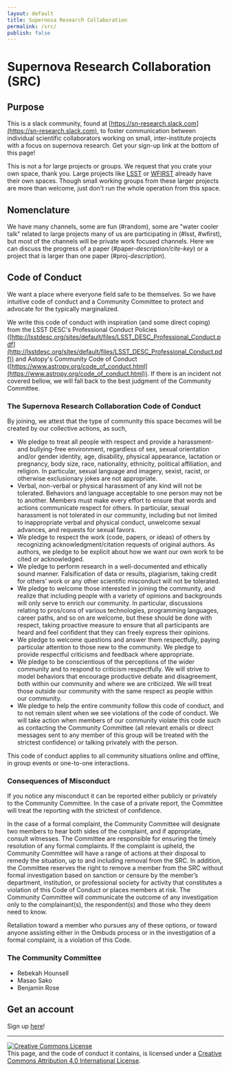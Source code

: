 ```yaml
---
layout: default
title: Supernova Research Collaboration
permalink: /src/
publish: false
---
```


# Supernova Research Collaboration (SRC)


## Purpose

This is a slack community, found at [https://sn-research.slack.com](https://sn-research.slack.com), to foster communication between individual scientific collaborators working on small, inter-institute projects with a focus on supernova research. Get your sign-up link at the bottom of this page!

This is not a for large projects or groups. We request that you crate your own space, thank you. Large projects like [LSST](https://confluence.slac.stanford.edu/display/LSSTDESC/) or [WFIRST](https://outerspace.stsci.edu/site/wfirst) already have their own spaces. Though small working groups from these larger projects are more than welcome, just don't run the whole operation from this space.


## Nomenclature

We have many channels, some are fun (#random), some are "water cooler talk" related to large projects many of us are participating in (#lsst, #wfirst), but most of the channels will be private work focused channels. Here we can discuss the progress of a paper (#paper-*description/cite-key*) or a project that is larger than one paper (#proj-*description*).


## Code of Conduct

We want a place where everyone field safe to be themselves. So we have intuitive code of conduct and a Community Committee to protect and advocate for the typically marginalized.

We write this code of conduct with inspiration (and some direct coping) from the LSST DESC's Professional Conduct Policies ([http://lsstdesc.org/sites/default/files/LSST_DESC_Professional_Conduct.pdf](http://lsstdesc.org/sites/default/files/LSST_DESC_Professional_Conduct.pdf)) and Astopy's Community Code of Conduct ([https://www.astropy.org/code_of_conduct.html](https://www.astropy.org/code_of_conduct.html)). If there is an incident not covered bellow, we will fall back to the best judgment of the Community Committee.

### The Supernova Research Collaboration Code of Conduct

By joining, we attest that the type of community this space becomes will be created by our collective actions, as such,

* We pledge to treat all people with respect and provide a harassment- and bullying-free environment, regardless of sex, sexual orientation and/or gender identity, age, disability, physical appearance, lactation or pregnancy, body size, race, nationality, ethnicity, political affiliation, and religion. In particular, sexual language and imagery, sexist, racist, or otherwise exclusionary jokes are not appropriate. 
* Verbal, non-verbal or physical harassment of any kind will not be tolerated. Behaviors and language acceptable to one person may not be to another. Members must make every effort to ensure that words and actions communicate respect for others. In particular, sexual harassment is not tolerated in our community, including but not limited to inappropriate verbal and physical conduct, unwelcome sexual advances, and requests for sexual favors.
* We pledge to respect the work (code, papers, or ideas) of others by recognizing acknowledgment/citation requests of original authors. As authors, we pledge to be explicit about how we want our own work to be cited or acknowledged.
* We pledge to perform research in a well-documented and ethically sound manner. Falsification of data or results, plagiarism, taking credit for others’ work or any other scientific misconduct will not be tolerated. 
* We pledge to welcome those interested in joining the community, and realize that including people with a variety of opinions and backgrounds will only serve to enrich our community. In particular, discussions relating to pros/cons of various technologies, programming languages, career paths, and so on are welcome, but these should be done with respect, taking proactive measure to ensure that all participants are heard and feel confident that they can freely express their opinions.
* We pledge to welcome questions and answer them respectfully, paying particular attention to those new to the community. We pledge to provide respectful criticisms and feedback where appropriate.
* We pledge to be conscientious of the perceptions of the wider community and to respond to criticism respectfully. We will strive to model behaviors that encourage productive debate and disagreement, both within our community and where we are criticized. We will treat those outside our community with the same respect as people within our community.
* We pledge to help the entire community follow this code of conduct, and to not remain silent when we see violations of the code of conduct. We will take action when members of our community violate this code such as contacting the Community Committee (all relevant emails or direct messages sent to any member of this group will be treated with the strictest confidence) or talking privately with the person.

This code of conduct applies to all community situations online and offline, in group events or one-to-one interactions.

### Consequences of Misconduct

If you notice any misconduct it can be reported either publicly or privately to the Community Committee. In the case of a private report, the Committee will treat the reporting with the strictest of confidence.

In the case of a formal complaint, the Community Committee will designate two members to hear both sides of the complaint, and if appropriate, consult witnesses. The Committee are responsible for ensuring the timely resolution of any formal complaints. If the complaint is upheld, the Community Committee will have a range of actions at their disposal to remedy the situation, up to and including removal from the SRC. In addition, the Committee reserves the right to remove a member from the SRC without formal investigation based on sanction or censure by the member’s department, institution, or professional society for activity that constitutes a violation of this Code of Conduct or places members at risk. The Community Committee will communicate the outcome of any investigation only to the complainant(s), the respondent(s) and those who they deem need to know.

Retaliation toward a member who pursues any of these options, or toward anyone assisting either in the Ombuds process or in the investigation of a formal complaint, is a violation of this Code.

### The Community Committee

* Rebekah Hounsell
* Masao Sako
* Benjamin Rose
<!-- * Susana Deustua
* Lou Strolger
* Kara Ponder
* Vivian Miranda -->


## Get an account

Sign up [here](https://join.slack.com/t/sn-research/shared_invite/enQtNTU0MzM0NzE0MzczLTQ3ODIyZmIxZmQ1OTc0ZGQyMDQzZTRhN2JkN2VmMjU1ZDBmMDE4YzVhYmI4ZmQxNWJkYmYxMjVjNzAxMjI2MzI)!

------

<a rel="license" href="http://creativecommons.org/licenses/by/4.0/"><img alt="Creative Commons License" style="border-width:0" src="https://i.creativecommons.org/l/by/4.0/88x31.png" /></a><br />This page, and the code of conduct it contains, is licensed under a <a rel="license" href="http://creativecommons.org/licenses/by/4.0/">Creative Commons Attribution 4.0 International License</a>.